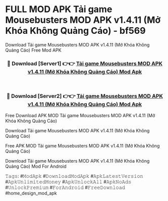 # FULL MOD APK Tải game Mousebusters MOD APK v1.4.11 (Mở Khóa Không Quảng Cáo) - bf569
Download Tải game Mousebusters MOD APK v1.4.11 (Mở Khóa Không Quảng Cáo) Free Mod APK

<div align="center">
<h3>🔴 Download [Server1] 👉👉 <a href="https://apk-comot.site?title=Tải_game_Mousebusters_MOD_APK_v1.4.11_(Mở_Khóa_Không_Quảng_Cáo)">Tải game Mousebusters MOD APK v1.4.11 (Mở Khóa Không Quảng Cáo) Mod Apk</a></h3><br>

<h3>🔴 Download [Server2] 👉👉 <a href="https://apk-comot.site?title=Tải_game_Mousebusters_MOD_APK_v1.4.11_(Mở_Khóa_Không_Quảng_Cáo)">Tải game Mousebusters MOD APK v1.4.11 (Mở Khóa Không Quảng Cáo) Mod Apk</a></h3>
</div>


Free Download APK MOD Tải game Mousebusters MOD APK v1.4.11 (Mở Khóa Không Quảng Cáo)

Download Tải game Mousebusters MOD APK v1.4.11 (Mở Khóa Không Quảng Cáo) 

Free APK MOD Tải game Mousebusters MOD APK v1.4.11 (Mở Khóa Không Quảng Cáo) 

Download Tải game Mousebusters MOD APK v1.4.11 (Mở Khóa Không Quảng Cáo) Mod For Android

𝚃𝚊𝚐𝚜: #𝙼𝚘𝚍𝙰𝚙𝚔 #𝙳𝚘𝚠𝚗𝚕𝚘𝚊𝚍𝙼𝚘𝚍𝙰𝚙𝚔 #𝙰𝚙𝚔𝙻𝚊𝚝𝚎𝚜𝚝𝚅𝚎𝚛𝚜𝚒𝚘𝚗 #𝙰𝚙𝚔𝚄𝚗𝚕𝚒𝚖𝚒𝚝𝚎𝚍𝙼𝚘𝚗𝚎𝚢 #𝙰𝚙𝚔𝚄𝚗𝚕𝚘𝚌𝚔𝙰𝚕𝚕 #𝙰𝚙𝚔𝙽𝚘𝙰𝚍𝚜 #𝚄𝚗𝚕𝚘𝚌𝚔𝙿𝚛𝚎𝚖𝚒𝚞𝚖 #𝙵𝚘𝚛𝙰𝚗𝚍𝚛𝚘𝚒𝚍 #𝙵𝚛𝚎𝚎𝙳𝚘𝚠𝚗𝚕𝚘𝚊𝚍 #home_design_mod_apk
